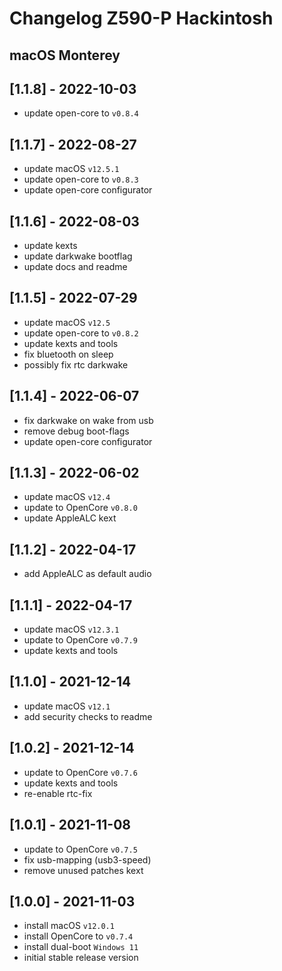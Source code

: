 # Changelog Z590-P Hackintosh

## macOS Monterey

## [1.1.8] - 2022-10-03

- update open-core to `v0.8.4`

## [1.1.7] - 2022-08-27

- update macOS `v12.5.1`
- update open-core to `v0.8.3`
- update open-core configurator

## [1.1.6] - 2022-08-03

- update kexts
- update darkwake bootflag
- update docs and readme

## [1.1.5] - 2022-07-29

- update macOS `v12.5`
- update open-core to `v0.8.2`
- update kexts and tools
- fix bluetooth on sleep
- possibly fix rtc darkwake

## [1.1.4] - 2022-06-07

- fix darkwake on wake from usb
- remove debug boot-flags
- update open-core configurator

## [1.1.3] - 2022-06-02

- update macOS `v12.4`
- update to OpenCore `v0.8.0`
- update AppleALC kext

## [1.1.2] - 2022-04-17

- add AppleALC as default audio

## [1.1.1] - 2022-04-17

- update macOS `v12.3.1`
- update to OpenCore `v0.7.9`
- update kexts and tools

## [1.1.0] - 2021-12-14

- update macOS `v12.1`
- add security checks to readme

## [1.0.2] - 2021-12-14

- update to OpenCore `v0.7.6`
- update kexts and tools
- re-enable rtc-fix

## [1.0.1] - 2021-11-08

- update to OpenCore `v0.7.5`
- fix usb-mapping (usb3-speed)
- remove unused patches kext

## [1.0.0] - 2021-11-03

- install macOS `v12.0.1`
- install OpenCore to `v0.7.4`
- install dual-boot `Windows 11`
- initial stable release version
